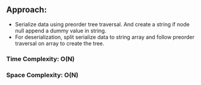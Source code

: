 ## Approach:
* Serialize data using preorder tree traversal. And create a string if node null append a dummy value in string.
* For deserialization, split serialize data to string array and follow preorder traversal on array to create the tree.
​
### Time Complexity: O(N)
### Space Complexity: O(N)